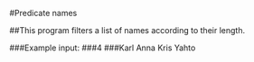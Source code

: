 ﻿#Predicate names

##This program filters a list of names according to their length.

###Example input:
###4
###Karl Anna Kris Yahto